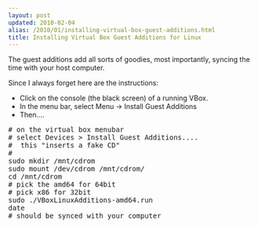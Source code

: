 ```yaml
---
layout: post
updated: 2010-02-04
alias: /2010/01/installing-virtual-box-guest-additions.html
title: Installing Virtual Box Guest Additions for Linux
---
```

<p>The guest additions add all sorts of goodies, most importantly, syncing the time with your host computer. 

<p>Since I always forget here are the instructions:</p>

<ul>
<li>Click on the console (the black screen) of a running VBox.</li>
<li>In the menu bar, select Menu -&gt; Install Guest Additions</li>
<li>Then....</li>
</ul>

<pre>
# on the virtual box menubar
# select Devices > Install Guest Additions....
#  this "inserts a fake CD"
#
sudo mkdir /mnt/cdrom
sudo mount /dev/cdrom /mnt/cdrom/
cd /mnt/cdrom
# pick the amd64 for 64bit
# pick x86 for 32bit
sudo ./VBoxLinuxAdditions-amd64.run
date
# should be synced with your computer
</pre>